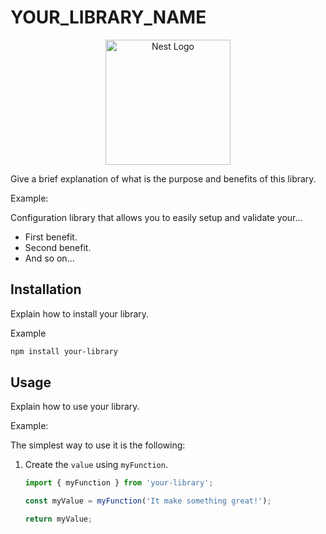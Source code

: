 # YOUR_LIBRARY_NAME

<p align="center">
  <a href="http://nestjs.com/" target="blank">
    <img src="https://nestjs.com/img/logo-small.svg" width="200" alt="Nest Logo" />
  </a>
</p>

Give a brief explanation of what is the purpose and benefits of this library.

Example:

Configuration library that allows you to easily setup and validate your...

- First benefit.
- Second benefit.
- And so on...

## Installation

Explain how to install your library.

Example

```bash
npm install your-library
```

## Usage

Explain how to use your library.

Example:

The simplest way to use it is the following:

1. Create the `value` using `myFunction`.

   ```ts
   import { myFunction } from 'your-library';

   const myValue = myFunction('It make something great!');

   return myValue;
   ```
